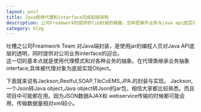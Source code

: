 ```yaml
---
layout: post
title: Java使用代理和interface完成初级架构
description: 公司Freamwork的提供的lib封装的精髓，怎样把事件业务与java api底层实现相关联。
category: blog
---
```


吐槽之公司Freamwork Team 对Java端封装，是使用jar的编程人员对Java API底层的透明，同时提供对公司业务interface的迎合。<br/>
这一切的基本点就是使用代理模式和对各种业务的抽象。在代理类继承业务抽象interface,具体被代理对象为底层实现Object。

下面就来说有Jackson,Restful,SOAP,TibCoEMS,JPA.的封装与实现。
Jackson,一个Json转Java object,Java object转Json的jar包，相信大家都比较熟悉。而且项目中可能都在用。因为JSON数据AJAX和
webservice传输的时候都可能会用，传输数据量相对xml较小。
